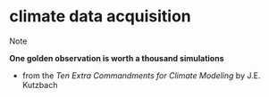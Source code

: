 # climate data acquisition
>[!NOTE]
> **One golden observation is worth a thousand simulations**
> - from the _Ten Extra Commandments for Climate Modeling_ by J.E. Kutzbach
